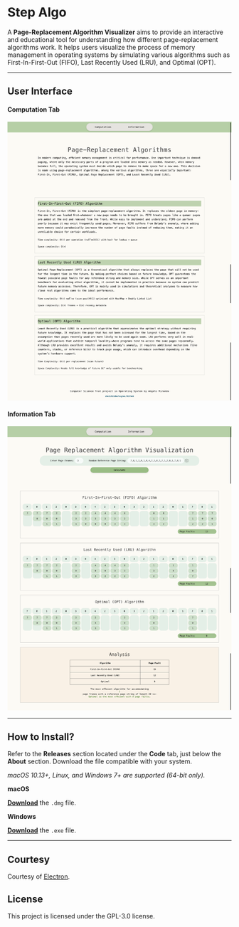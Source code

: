 # Step Algo

A **Page-Replacement Algorithm Visualizer** aims to provide an interactive and educational tool for understanding how different page-replacement algorithms work. It helps users visualize the process of memory management in operating systems by simulating various algorithms such as First-In-First-Out (FIFO), Last Recently Used (LRU), and Optimal (OPT).

---

## User Interface

#### Computation Tab

![Computation Tab](https://github.com/shoichiideologies/page-replacement-algorithm/blob/994dec16349186148223edaa59186418ca3b6390/images/1%20OS-case_study-page_replacement_algorithm-ss.png)

#### Information Tab

![Information Tab](https://github.com/shoichiideologies/page-replacement-algorithm/blob/994dec16349186148223edaa59186418ca3b6390/images/2%20OS-case_study-page_replacement_algorithm-ss.png)

---

## How to Install?

Refer to the **Releases** section located under the **Code** tab, just below the **About** section. Download the file compatible with your system.

_macOS 10.13+, Linux, and Windows 7+ are supported (64-bit only)._

**macOS**

[**Download**](https://github.com/user/repo/releases/latest) the `.dmg` file.

**Windows**

[**Download**](https://github.com/user/repo/releases/latest) the `.exe` file.

---

## Courtesy

Courtesy of [Electron](https://electronjs.org).

## License

This project is licensed under the GPL-3.0 license.


